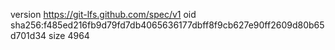version https://git-lfs.github.com/spec/v1
oid sha256:f485ed216fb9d79fd7db4065636177dbff8f9cb627e90ff2609d80b65d701d34
size 4964
